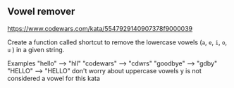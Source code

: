 ## Vowel remover

https://www.codewars.com/kata/5547929140907378f9000039

Create a function called shortcut to remove the lowercase vowels (`a`, `e`, `i`, `o`,` u` ) in a given string.

Examples
"hello" --> "hll"
"codewars" --> "cdwrs"
"goodbye" --> "gdby"
"HELLO" --> "HELLO"
don't worry about uppercase vowels
y is not considered a vowel for this kata
